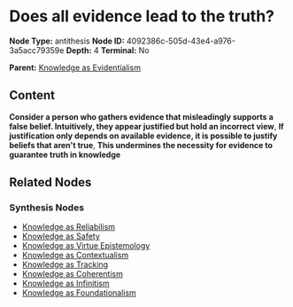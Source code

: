 # Does all evidence lead to the truth?

**Node Type:** antithesis
**Node ID:** 4092386c-505d-43e4-a976-3a5acc79359e
**Depth:** 4
**Terminal:** No

**Parent:** [Knowledge as Evidentialism](knowledge-as-evidentialism-synthesis-508e1740-4026-422b-adb5-fdf4d1eac7ac.md)

## Content

**Consider a person who gathers evidence that misleadingly supports a false belief. Intuitively, they appear justified but hold an incorrect view**, **If justification only depends on available evidence, it is possible to justify beliefs that aren't true**, **This undermines the necessity for evidence to guarantee truth in knowledge**

## Related Nodes

### Synthesis Nodes

- [Knowledge as Reliabilism](knowledge-as-reliabilism-synthesis-7695cc31-b5e0-4d1b-9397-b95583fca8e7.md)
- [Knowledge as Safety](knowledge-as-safety-synthesis-5b832b21-f81d-4cf0-959c-6056adf9a18a.md)
- [Knowledge as Virtue Epistemology](knowledge-as-virtue-epistemology-synthesis-e435ffa5-a500-4a86-ba20-77d764e5a20d.md)
- [Knowledge as Contextualism](knowledge-as-contextualism-synthesis-db648285-91b2-4bdc-8560-c1d5c5bd8e7f.md)
- [Knowledge as Tracking](knowledge-as-tracking-synthesis-ac323ca4-f849-4d07-9259-ded9d5925aaa.md)
- [Knowledge as Coherentism](knowledge-as-coherentism-synthesis-2c7cf39b-1af5-4ff5-a3ee-a785df7f62fa.md)
- [Knowledge as Infinitism](knowledge-as-infinitism-synthesis-e9665b72-877d-4145-9174-a8938ab032b1.md)
- [Knowledge as Foundationalism](knowledge-as-foundationalism-synthesis-01856e68-9450-493f-8510-b0fcab23d08c.md)
